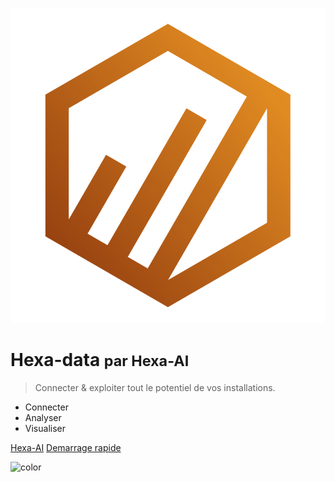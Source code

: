 ![logo](_media/logo.svg ':size=15%')

# Hexa-data <small>par Hexa-AI</small>

> Connecter & exploiter tout le potentiel de vos installations.

- Connecter
- Analyser
- Visualiser


[Hexa-AI](https://hexa-ai.fr)
[Demarrage rapide](./demarrageRapide/premiereConnexion.md)



![color](#f0f0f0)